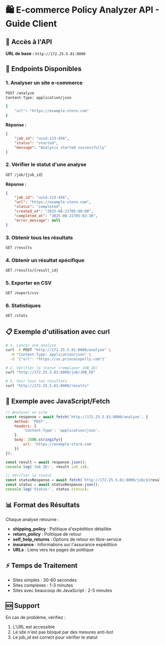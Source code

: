 # 🛍️ E-commerce Policy Analyzer API - Guide Client

## 📡 Accès à l'API

**URL de base :** `http://172.25.5.81:8000`

## 🚀 Endpoints Disponibles

### 1. Analyser un site e-commerce
```bash
POST /analyze
Content-Type: application/json

{
    "url": "https://example-store.com"
}
```

**Réponse :**
```json
{
    "job_id": "uuid-123-456",
    "status": "started",
    "message": "Analysis started successfully"
}
```

### 2. Vérifier le statut d'une analyse
```bash
GET /job/{job_id}
```

**Réponse :**
```json
{
    "job_id": "uuid-123-456",
    "url": "https://example-store.com",
    "status": "completed",
    "created_at": "2025-08-21T05:00:00",
    "completed_at": "2025-08-21T05:02:30",
    "error_message": null
}
```

### 3. Obtenir tous les résultats
```bash
GET /results
```

### 4. Obtenir un résultat spécifique
```bash
GET /results/{result_id}
```

### 5. Exporter en CSV
```bash
GET /export/csv
```

### 6. Statistiques
```bash
GET /stats
```

## 📋 Exemple d'utilisation avec curl

```bash
# 1. Lancer une analyse
curl -X POST "http://172.25.5.81:8000/analyze" \
  -H "Content-Type: application/json" \
  -d '{"url": "https://us.princesspolly.com"}'

# 2. Vérifier le statut (remplacer JOB_ID)
curl "http://172.25.5.81:8000/job/JOB_ID"

# 3. Voir tous les résultats
curl "http://172.25.5.81:8000/results"
```

## 🔧 Exemple avec JavaScript/Fetch

```javascript
// Analyser un site
const response = await fetch('http://172.25.5.81:8000/analyze', {
    method: 'POST',
    headers: {
        'Content-Type': 'application/json',
    },
    body: JSON.stringify({
        url: 'https://example-store.com'
    })
});

const result = await response.json();
console.log('Job ID:', result.job_id);

// Vérifier le statut
const statusResponse = await fetch(`http://172.25.5.81:8000/job/${result.job_id}`);
const status = await statusResponse.json();
console.log('Status:', status.status);
```

## 📊 Format des Résultats

Chaque analyse retourne :
- **shipping_policy** : Politique d'expédition détaillée
- **return_policy** : Politique de retour
- **self_help_returns** : Options de retour en libre-service
- **insurance** : Informations sur l'assurance expédition
- **URLs** : Liens vers les pages de politique

## ⚡ Temps de Traitement

- Sites simples : 30-60 secondes
- Sites complexes : 1-3 minutes
- Sites avec beaucoup de JavaScript : 2-5 minutes

## 🆘 Support

En cas de problème, vérifiez :
1. L'URL est accessible
2. Le site n'est pas bloqué par des mesures anti-bot
3. Le job_id est correct pour vérifier le statut
